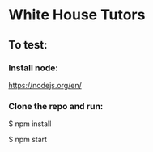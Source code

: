 # White House Tutors 

## To  test:

### Install node:
https://nodejs.org/en/

### Clone the repo and run:
$ npm install

$ npm start